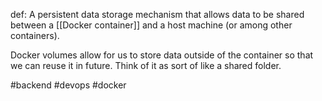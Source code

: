 def: A persistent data storage mechanism that allows data to be shared between a [[Docker container]] and a host machine (or among other containers).

Docker volumes allow for us to store data outside of the container so that we can reuse it in future. Think of it as sort of like a shared folder.

#backend #devops #docker 